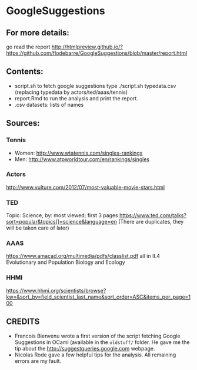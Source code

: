 # GoogleSuggestions

## For more details: 
go read the report 
http://htmlpreview.github.io/?https://github.com/flodebarre/GoogleSuggestions/blob/master/report.html

## Contents:
- script.sh to fetch google suggestions
type ./script.sh typedata.csv (replacing typedata by actors/ted/aaas/tennis)
- report.Rmd to run the analysis and print the report.
- .csv datasets: lists of names

## Sources:

### Tennis
- Women: http://www.wtatennis.com/singles-rankings
- Men: http://www.atpworldtour.com/en/rankings/singles

### Actors
http://www.vulture.com/2012/07/most-valuable-movie-stars.html

### TED
Topic: Science, by: most viewed; first 3 pages
https://www.ted.com/talks?sort=popular&topics[]=science&language=en
(There are duplicates, they will be taken care of later)

### AAAS
https://www.amacad.org/multimedia/pdfs/classlist.pdf
all in II.4 Evolutionary and Population Biology and Ecology

### HHMI
https://www.hhmi.org/scientists/browse?kw=&sort_by=field_scientist_last_name&sort_order=ASC&items_per_page=100

## CREDITS
- Francois Bienvenu wrote a first version of the script fetching Google Suggestions in OCaml (available in the `oldstuff/` folder. He gave me the tip about the http://suggestqueries.google.com webpage.
- Nicolas Rode gave a few helpful tips for the analysis. 
All remaining errors are my fault. 
